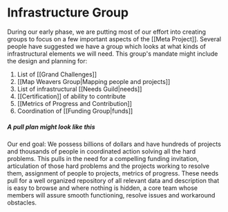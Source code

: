# Infrastructure Group
During our early phase, we are putting most of our effort into creating groups to focus on a few important aspects of the [[Meta Project]]. Several people have suggested we have a group which looks at what kinds of infrastructural elements we will need. This group's mandate might include the design and planning for:

1. List of [[Grand Challenges]]  
2. [[Map Weavers Group|Mapping people and projects]]  
3. List of infrastructural [[Needs Guild|needs]]  
4. [[Certification]] of ability to contribute  
5. [[Metrics of Progress and Contribution]]  
6. Coordination of [[Funding Group|funds]]  

##### A pull plan might look like this
Our end goal: We possess billions of dollars and have hundreds of projects and thousands of people in coordinated action solving all the hard problems. This pulls in the need for a compelling funding invitation, articulation of those hard problems and the projects working to resolve them, assignment of people to projects, metrics of progress. These needs pull for a well organized repository of all relevant data and description that is easy to browse and where nothing is hidden, a core team whose members will assure smooth functioning, resolve issues and workaround obstacles. 